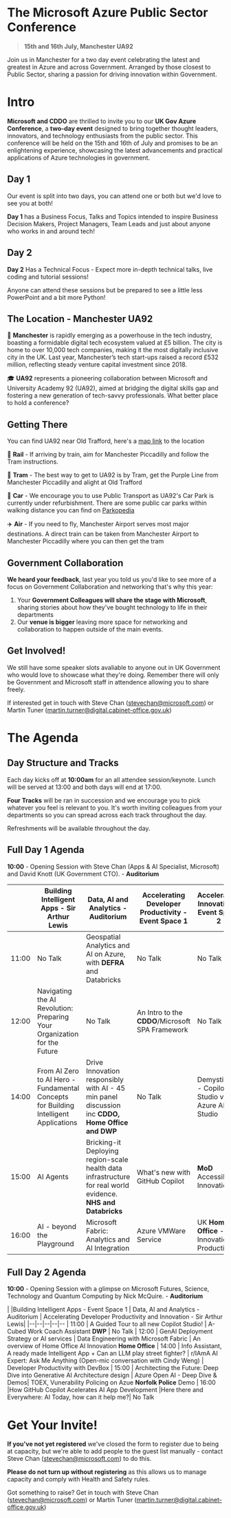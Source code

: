 

# The Microsoft Azure Public Sector Conference 

> **15th and 16th July, Manchester UA92**

Join us in Manchester for a two day event celebrating the latest and greatest in Azure and across Government. Arranged by those closest to Public Sector, sharing a passion for driving innovation within Government. 


# Intro

**Microsoft and CDDO** are thrilled to invite you to our **UK Gov Azure Conference**, a **two-day event** designed to bring together thought leaders, innovators, and technology enthusiasts from the public sector. This conference will be held on the 15th and 16th of July and promises to be an enlightening experience, showcasing the latest advancements and practical applications of Azure technologies in government.

## Day 1

Our event is split into two days, you can attend one or both but we'd love to see you at both!

**Day 1** has a Business Focus, Talks and Topics intended to inspire Business Decision Makers, Project Managers, Team Leads and just about anyone who works in and around tech!

## Day 2

**Day 2** Has a Technical Focus - Expect more in-depth technical talks, live coding and tutorial sessions!

Anyone can attend these sessions but be prepared to see a little less PowerPoint and a bit more Python!

## The Location - Manchester UA92 

🏢 **Manchester** is rapidly emerging as a powerhouse in the tech industry, boasting a formidable digital tech ecosystem valued at £5 billion. The city is home to over 10,000 tech companies, making it the most digitally inclusive city in the UK. Last year, Manchester’s tech start-ups raised a record £532 million, reflecting steady venture capital investment since 2018.

🎓 **UA92** represents a pioneering collaboration between Microsoft and University Academy 92 (UA92), aimed at bridging the digital skills gap and fostering a new generation of tech-savvy professionals. What better place to hold a conference?

## Getting There

You can find UA92 near Old Trafford, here's a [map link](https://maps.app.goo.gl/zFuKhJenMg9S1FiEA) to the location


🚝 **Rail** - If arriving by train, aim for Manchester Piccadilly and follow the Tram instructions. 

🚃 **Tram** - The best way to get to UA92 is by Tram, get the Purple Line from Manchester Piccadilly and alight at Old Trafford

🚗 **Car** - We encourage you to use Public Transport as UA92's Car Park is currently under refurbishment. There are some public car parks within walking distance you can find on [Parkopedia](https://en.parkopedia.co.uk/parking/locations/old_trafford_greater_manchester_england_united_kingdom_7753gcw2hhnx9q804b/?country=uk&arriving=202407150900&leaving=202407151800)

✈️ **Air** - If you need to fly, Manchester Airport serves most major destinations. A direct train can be taken from Manchester Airport to Manchester Piccadilly where you can then get the tram

## Government Collaboration

**We heard your feedback**, last year you told us you'd like to see more of a focus on Government Collaboration and networking that's why this year:

 1. Your **Government Colleagues will share the stage with Microsoft**, sharing stories about how they've bought technology to life in their departments
 2. Our **venue is bigger** leaving more space for networking and collaboration to happen outside of the main events.

## Get Involved!
We still have some speaker slots avaliable to anyone out in UK Government who would love to showcase what they're doing. Remember there will only be Government and Microsoft staff in attendence allowing you to share freely.

If interested get in touch with Steve Chan (stevechan@microsoft.com) or Martin Tuner (martin.turner@digital.cabinet-office.gov.uk)

# The Agenda

## Day Structure and Tracks 

Each day kicks off at **10:00am** for an all attendee session/keynote. Lunch will be served at 13:00 and both days will end at 17:00.

**Four Tracks** will be ran in succession and we encourage you to pick whatever you feel is relevant to you. It's worth inviting colleagues from your departments so you can spread across each track throughout the day. 

Refreshments will be available throughout the day. 

## Full Day 1 Agenda

**10:00** - Opening Session with Steve Chan (Apps & AI Specialist, Microsoft) and David Knott (UK Government CTO). - **Auditorium**

|  |Building Intelligent Apps - Sir Arthur Lewis | Data, AI and Analytics - Auditorium | Accelerating Developer Productivity - Event Space 1 | Accelerating Innovation - Event Space 2|
|--|--|--|--|--
| 11:00 | No Talk | Geospatial Analytics and AI on Azure, with **DEFRA** and Databricks | No Talk | No Talk
| 12:00 | Navigating the AI Revolution: Preparing Your Organization for the Future | No Talk | An Intro to the **CDDO**/Microsoft SPA Framework | No Talk
| 14:00 | From AI Zero to AI Hero - Fundamental Concepts for Building Intelligent Applications |Drive Innovation responsibly with AI - 45 min panel discussion inc **CDDO, Home Office and DWP** | No Talk | Demystifying - Copilot Studio vs Azure AI Studio
| 15:00 | AI Agents | Bricking-it Deploying region-scale health data infrastructure for real world evidence. **NHS and Databricks** | What's new with GitHub Copilot | **MoD** Accessibility Innovation
| 16:00 | AI - beyond the Playground |Microsoft Fabric: Analytics and AI Integration | Azure VMWare Service | UK **Home Office** - Innovation to Production


## Full Day 2 Agenda

**10:00** - Opening Session with a glimpse on Microsoft Futures, Science, Technology and Quantum Computing by Nick McQuire. - **Auditorium**


|  |Building Intelligent Apps - Event Space 1 | Data, AI and Analytics - Auditorium | Accelerating Developer Productivity and Innovation - Sir Arthur Lewis| 
|--|--|--|--|--
| 11:00 | A Guided Tour to all  new Copilot Studio! | A-Cubed Work Coach Assistant **DWP** | No Talk
| 12:00 | GenAI Deployment Strategy or AI services | Data Engineering with Microsoft Fabric | An overview of Home Office AI Innovation **Home Office** 
| 14:00 | Info Assistant, A ready made Intelligent App + Can an LLM play street fighter? | r/IAmA AI Expert: Ask Me Anything (Open-mic conversation with Cindy Weng)  | Developer Productivity with DevBox
| 15:00 | Architecting the Future: Deep Dive into Generative AI Architecture design | Azure Open AI - Deep Dive & Demos| TOEX, Vunerability Policing on Azue  **Norfolk Police** Demo
| 16:00 |How GitHub Copilot Acelerates AI App Development  |Here there and Everywhere: AI Today, how can it help me?| No Talk


# Get Your Invite!

**If you've not yet registered** we've closed the form to register due to being at capacity, but we're able to add people to the guest list manually - contact Steve Chan (stevechan@microsoft.com) to do this.

**Please do not turn up without registering** as this allows us to manage capacity and comply with Health and Safety rules.

Got something to raise? Get in touch with Steve Chan (stevechan@microsoft.com) or Martin Tuner (martin.turner@digital.cabinet-office.gov.uk) 
